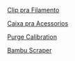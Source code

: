 [Clip pra Filamento](https://makerworld.com/en/models/797139-clip-filament-click-print-in-place#profileId-736443)

[Caixa pra Acessorios](https://makerworld.com/en/models/508656-bambu-accessory-box-a1-a1-mini-no-hardware-needed#profileId-424491)

[Purge Calibration](https://makerworld.com/en/models/112380-ams-purge-calibration-v2#profileId-129748)

[Bambu Scraper](https://makerworld.com/en/models/12702-bambu-scraper-grip?from=search#profileId-12703)

